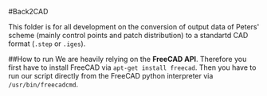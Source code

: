 #Back2CAD

This folder is for all development on the conversion of output data of Peters' scheme (mainly control points and patch distribution) to a standartd CAD format (```.step``` or ```.iges```).

##How to run
We are heavily relying on the **FreeCAD API**. Therefore you first have to install FreeCAD via ```apt-get install freecad```. Then you have to run our script directly from the FreeCAD python interpreter via ```/usr/bin/freecadcmd```.